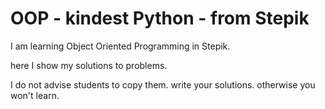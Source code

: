 # OOP - kindest Python - from Stepik

I am learning Object Oriented Programming in Stepik. 

here I show my solutions to problems. 

I do not advise students to copy them. 
write your solutions. otherwise you won't learn.
